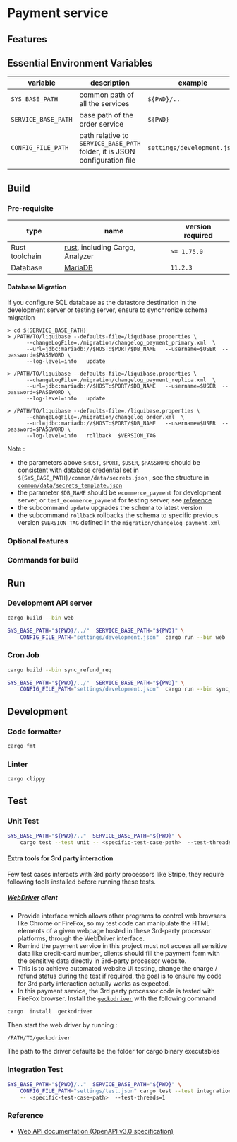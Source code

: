# Payment service
## Features
## Essential Environment Variables
|variable|description|example|
|--------|-----------|-------|
|`SYS_BASE_PATH`| common path of all the services| `${PWD}/..` |
|`SERVICE_BASE_PATH`| base path of the order service | `${PWD}` |
|`CONFIG_FILE_PATH`| path relative to `SERVICE_BASE_PATH` folder, it is JSON configuration file | `settings/development.json` |
||||

## Build
### Pre-requisite
| type | name | version required |
|------|------|------------------|
| Rust toolchain | [rust](https://github.com/rust-lang/rust), including Cargo, Analyzer | `>= 1.75.0` |
| Database | [MariaDB](https://github.com/metalalive/EnvToolSetupJunkBox/blob/master/mariaDB/)| `11.2.3` |


#### Database Migration
If you configure SQL database as the datastore destination in the development server or testing server, ensure to synchronize schema migration
```shell
> cd ${SERVICE_BASE_PATH}
> /PATH/TO/liquibase --defaults-file=/liquibase.properties \
      --changeLogFile=./migration/changelog_payment_primary.xml  \
      --url=jdbc:mariadb://$HOST:$PORT/$DB_NAME   --username=$USER  --password=$PASSWORD \
      --log-level=info   update

> /PATH/TO/liquibase --defaults-file=/liquibase.properties \
      --changeLogFile=./migration/changelog_payment_replica.xml  \
      --url=jdbc:mariadb://$HOST:$PORT/$DB_NAME   --username=$USER  --password=$PASSWORD \
      --log-level=info   update

> /PATH/TO/liquibase --defaults-file=./liquibase.properties \
      --changeLogFile=./migration/changelog_order.xml  \
      --url=jdbc:mariadb://$HOST:$PORT/$DB_NAME   --username=$USER  --password=$PASSWORD \
      --log-level=info   rollback  $VERSION_TAG
```
Note : 
- the parameters above `$HOST`, `$PORT`, `$USER`, `$PASSWORD` should be consistent with database credential set in `${SYS_BASE_PATH}/common/data/secrets.json` , see the structure in [`common/data/secrets_template.json`](../common/data/secrets_template.json)
- the parameter `$DB_NAME` should be `ecommerce_payment` for development server, or  `test_ecommerce_payment` for testing server, see [reference](../migrations/init_db.sql)
- the subcommand `update` upgrades the schema to latest version
- the subcommand `rollback` rollbacks the schema to specific previous version `$VERSION_TAG` defined in the `migration/changelog_payment.xml`


### Optional features
### Commands for build
## Run
### Development API server
```bash
cargo build --bin web

SYS_BASE_PATH="${PWD}/../"  SERVICE_BASE_PATH="${PWD}" \
    CONFIG_FILE_PATH="settings/development.json"  cargo run --bin web
```

### Cron Job
```bash
cargo build --bin sync_refund_req

SYS_BASE_PATH="${PWD}/../"  SERVICE_BASE_PATH="${PWD}" \
    CONFIG_FILE_PATH="settings/development.json"  cargo run --bin sync_refund_req
```

## Development
### Code formatter
```bash
cargo fmt
```
### Linter
```bash
cargo clippy
```
## Test
### Unit Test
```bash
SYS_BASE_PATH="${PWD}/.."  SERVICE_BASE_PATH="${PWD}" \
    cargo test --test unit -- <specific-test-case-path>  --test-threads=1
```

#### Extra tools for 3rd party interaction
Few test cases interacts with 3rd party processors like Stripe, they require following tools installed before running these tests.
##### [WebDriver](https://developer.mozilla.org/en-US/docs/Web/WebDriver) client
- Provide interface which allows other programs to control web browsers like Chrome or FireFox, so my test code can manipulate the HTML elements of a given webpage hosted in these 3rd-party processor platforms, through the WebDriver interface.
- Remind the payment service in this project must not access all sensitive data like credit-card number, clients should fill the payment form with the sensitive data directly in 3rd-party processor website.
- This is to achieve automated website UI testing, change the charge / refund status during the test if required, the goal is to ensure my code for 3rd party interaction actually works as expected.
- In this payment service, the 3rd party processor code is tested with FireFox browser. Install the [`geckodriver`](https://github.com/mozilla/geckodriver) with the following command

```bash
cargo  install  geckodriver
```

Then start the web driver by running :

```bash
/PATH/TO/geckodriver
```

The path to the driver defaults be the folder for cargo binary executables

### Integration Test
```bash
SYS_BASE_PATH="${PWD}/.."  SERVICE_BASE_PATH="${PWD}" \
    CONFIG_FILE_PATH="settings/test.json" cargo test --test integration \
    -- <specific-test-case-path>  --test-threads=1
```
### Reference
- [Web API documentation (OpenAPI v3.0 specification)](./doc/api/openapi.yaml)
